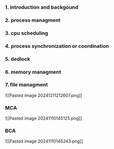 
### 1. introduction and backgound
### 2. process managment
### 3. cpu scheduling
### 4. process synchronization or coordination 
### 5. dedlock
### 6. memory managment
### 7. file managment


![[Pasted image 20241211212607.png]]











### MCA
![[Pasted image 20241110145125.png]]

### BCA
![[Pasted image 20241110145243.png]]